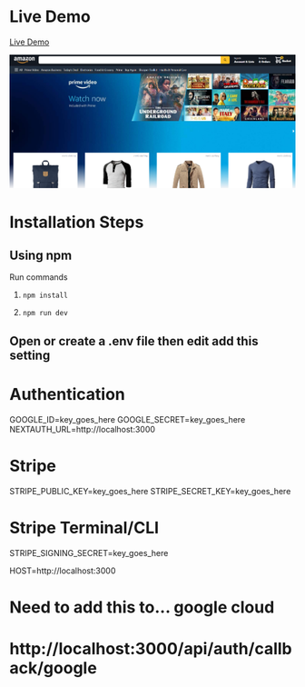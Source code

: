 # Live Demo

[Live Demo](https://amazon-2-0-boykng0k8-harshitsinh222.vercel.app/)

![Screenshot](screenshot.png)

# Installation Steps



## Using npm

Run commands

1) ```npm install```


2) ```npm run dev```


## Open or create a .env file then edit add this setting

# Authentication
GOOGLE_ID=key_goes_here
GOOGLE_SECRET=key_goes_here
NEXTAUTH_URL=http://localhost:3000

# Stripe
STRIPE_PUBLIC_KEY=key_goes_here
STRIPE_SECRET_KEY=key_goes_here

# Stripe Terminal/CLI
STRIPE_SIGNING_SECRET=key_goes_here

HOST=http://localhost:3000

# Need to add this to... google cloud
# http://localhost:3000/api/auth/callback/google

